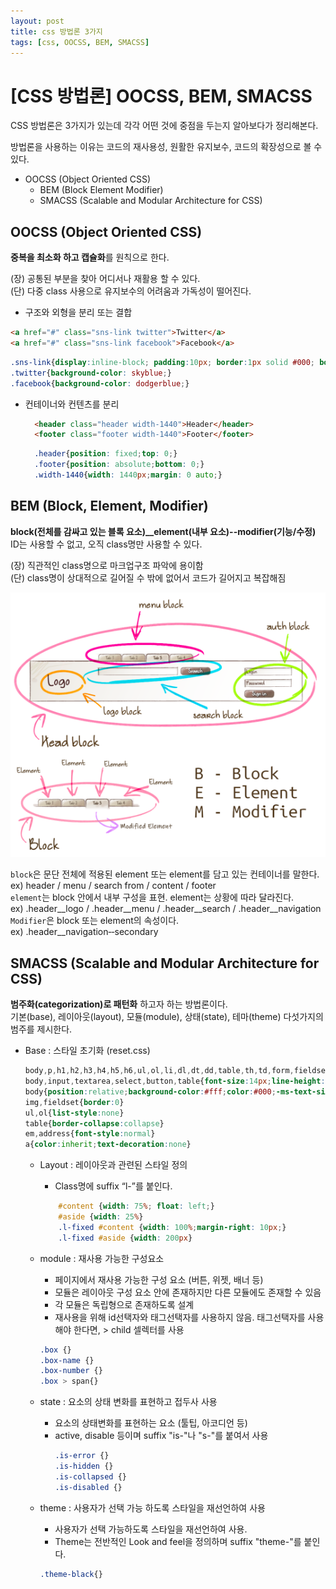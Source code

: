 ```yaml
---
layout: post
title: css 방법론 3가지
tags: [css, OOCSS, BEM, SMACSS]
---
```


# [CSS 방법론] OOCSS, BEM, SMACSS

CSS 방법론은 3가지가 있는데 각각 어떤 것에 중점을 두는지 알아보다가 정리해본다.

방법론을 사용하는 이유는 코드의 재사용성, 원활한 유지보수, 코드의 확장성으로 볼 수 있다.  


- OOCSS (Object Oriented CSS)
  - BEM (Block Element Modifier)
  - SMACSS (Scalable and Modular Architecture for CSS)



## OOCSS (Object Oriented CSS)
  **중복을 최소화 하고 캡슐화**를 원칙으로 한다.

  (장) 공통된 부분을 찾아 어디서나 재활용 할 수 있다. <br>
  (단) 다중 class 사용으로 유지보수의 어려움과 가독성이 떨어진다.

- 구조와 외형을 분리 또는 결합
```html
<a href="#" class="sns-link twitter">Twitter</a>  
<a href="#" class="sns-link facebook">Facebook</a>
```
```css
.sns-link{display:inline-block; padding:10px; border:1px solid #000; border-radius:10px; color:#fff;}
.twitter{background-color: skyblue;}
.facebook{background-color: dodgerblue;}
```


- 컨테이너와 컨텐츠를 분리
  ```html
    <header class="header width-1440">Header</header>
    <footer class="footer width-1440">Footer</footer>
  ```

  ```css
    .header{position: fixed;top: 0;}
    .footer{position: absolute;bottom: 0;}
    .width-1440{width: 1440px;margin: 0 auto;}
  ```


## BEM (Block, Element, Modifier)
  **block(전체를 감싸고 있는 블록 요소)__element(내부 요소)--modifier(기능/수정)** <br>
  ID는 사용할 수 없고, 오직 class명만 사용할 수 있다. <br>

  (장) 직관적인 class명으로 마크업구조 파악에 용이함 <br>
  (단) class명이 상대적으로 길어질 수 밖에 없어서 코드가 길어지고 복잡해짐
  
  ![BEM](/assets/img/post-img/bem.png "BEM")
  

  `block`은 문단 전체에 적용된 element 또는 element를 담고 있는 컨테이너를 말한다. <br>
      ex) header / menu / search from / content / footer <br>
  `element`는 block 안에서 내부 구성을 표현. element는 상황에 따라 달라진다. <br>
      ex) .header__logo / .header__menu / .header__search / .header__navigation <br>
  `Modifier`은 block 또는 element의 속성이다. <br>
      ex) .header__navigation‐‐secondary 



## SMACSS (Scalable and Modular Architecture for CSS)
**범주화(categorization)로 패턴화** 하고자 하는 방법론이다. <br>
기본(base), 레이아웃(layout), 모듈(module), 상태(state), 테마(theme) 다섯가지의 범주를 제시한다.

- Base : 스타일 초기화 (reset.css)
    ```css
    body,p,h1,h2,h3,h4,h5,h6,ul,ol,li,dl,dt,dd,table,th,td,form,fieldset,legend,input,textarea,button,select{margin:0;padding:0}
    body,input,textarea,select,button,table{font-size:14px;line-height:1.25}
    body{position:relative;background-color:#fff;color:#000;-ms-text-size-adjust:none;-webkit-text-size-adjust:none}
    img,fieldset{border:0}
    ul,ol{list-style:none}
    table{border-collapse:collapse}
    em,address{font-style:normal}
    a{color:inherit;text-decoration:none}
    ```

  - Layout : 레이아웃과 관련된 스타일 정의
    - Class명에 suffix “l-”를 붙인다.
    
    ```css
        #content {width: 75%; float: left;}
        #aside {width: 25%}
        .l-fixed #content {width: 100%;margin-right: 10px;}
        .l-fixed #aside {width: 200px}
      ```

  - module : 재사용 가능한 구성요소
      - 페이지에서 재사용 가능한 구성 요소 (버튼, 위젯, 배너 등)
      - 모듈은 레이아웃 구성 요소 안에 존재하지만 다른 모듈에도 존재할 수 있음
      - 각 모듈은 독립형으로 존재하도록 설계
      - 재사용을 위해 id선택자와 태그선택자를 사용하지 않음. 태그선택자를 사용해야 한다면, > child 셀렉터를 사용
      ```css
      .box {}
      .box-name {}
      .box-number {}
      .box > span{}
      ```

  - state : 요소의 상태 변화를 표현하고 접두사 사용
    - 요소의 상태변화를 표현하는 요소 (툴팁, 아코디언 등)
    - active, disable 등이며 suffix "is-"나 "s-"를 붙여서 사용
      ```css
      .is-error {}
      .is-hidden {}
      .is-collapsed {}
      .is-disabled {}
      ```

  - theme : 사용자가 선택 가능 하도록 스타일을 재선언하여 사용
      - 사용자가 선택 가능하도록 스타일을 재선언하여 사용.
      - Theme는 전반적인 Look and feel을 정의하며 suffix "theme-"를 붙인다.
    ```css
    .theme-black{}
    ```
